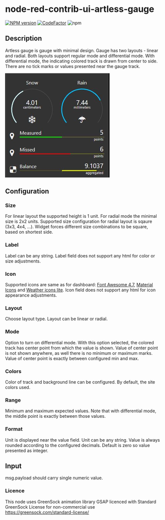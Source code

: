 # node-red-contrib-ui-artless-gauge



[![NPM version][npm-image]][npm-url]
[![CodeFactor](https://www.codefactor.io/repository/github/hotnipi/node-red-contrib-ui-artless-gauge/badge)](https://www.codefactor.io/repository/github/hotnipi/node-red-contrib-ui-state-trail)
![npm](https://img.shields.io/npm/dm/node-red-contrib-ui-artless-gauge)

[npm-image]: http://img.shields.io/npm/v/node-red-contrib-ui-artless-gauge.svg
[npm-url]: https://www.npmjs.com/package/node-red-contrib-ui-artless-gauge


## Description


Artless gauge is gauge with minimal design. Gauge has two layouts - linear and radial. Both layouts support regular mode and differential mode. With differential mode, the indicating colored track is drawn from center to side. There are no tick marks or values presented near the gauge track. 


![Node-RED dashboard widget node-red-contrib-ui-artless-gauge](images/node-red-dashboard-widget-artless-gauge.JPG)


## Configuration
### Size
For linear layout the supported height is 1 unit.
For radial mode the minimal size is 2x2 units. Supported size configuration for radial layout is sqaure (3x3, 4x4, ...). Widget forces different size combinations to be square, based on shortest side.

### Label
Label can be any string. Label field does not support any html for color or size adjustments.

### Icon
Supported icons are same as for dashboard: [Font Awesome 4.7](https://fontawesome.com/v4.7.0/icons/), [Material Icons](https://material.io/resources/icons/?style=baseline) and [Weather icons lite](https://github.com/Paul-Reed/weather-icons-lite). 
Icon field does not support any html for icon appearance adjustments.

### Layout
Choose layout type. Layout can be linear or radial.

### Mode
Option to turn on differential mode. With this option selected, the colored track has center point from which the value is shown. Value of center point is not shown anywhere, as well there is no minimum or maximum marks. Value of center point is exactly between configured min and max.

### Colors
Color of track and background line can be configured. By default, the site colors used.

### Range
Minimum and maximum expected values. Note that with differential mode, the middle point is exactly between those values.

### Format
Unit is displayed near the value field. Unit can be any string.
Value is always rounded according to the configured decimals. Default is zero so value presented as integer.  

## Input 
msg.payload should carry single numeric value.


### Licence

This node uses GreenSock animation library GSAP licenced with Standard GreenSock License for non-commercial use https://greensock.com/standard-license/


